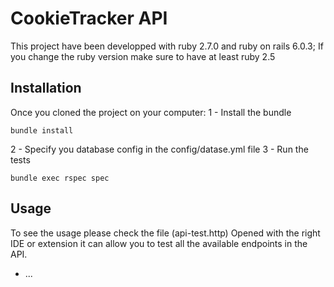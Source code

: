 # CookieTracker API

This project have been developped with ruby 2.7.0 and ruby on rails 6.0.3;
If you change the ruby version make sure to have at least ruby 2.5

## Installation
Once you cloned the project on your computer:
1 - Install the bundle
```
bundle install
```
2 - Specify you database config in the config/datase.yml file
3 - Run the tests
```
bundle exec rspec spec
```

## Usage 
To see the usage please check the file (api-test.http)
Opened with the right IDE or extension it can allow you to test all the available endpoints in the API.

* ...
